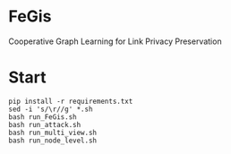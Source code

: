 # FeGis
Cooperative Graph Learning for Link Privacy Preservation
# Start
```
pip install -r requirements.txt
sed -i 's/\r//g' *.sh
bash run_FeGis.sh
bash run_attack.sh
bash run_multi_view.sh
bash run_node_level.sh
```
